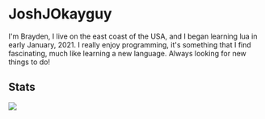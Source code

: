 # JoshJOkayguy

I'm Brayden, I live on the east coast of the USA, and I began learning lua in early January, 2021. I really enjoy programming, it's something that I find fascinating, much like learning a new language. Always looking for new things to do!


## Stats
![](http://github-profile-summary-cards.vercel.app/api/cards/most-commit-language?username=joshjokayguy&theme=2077)
